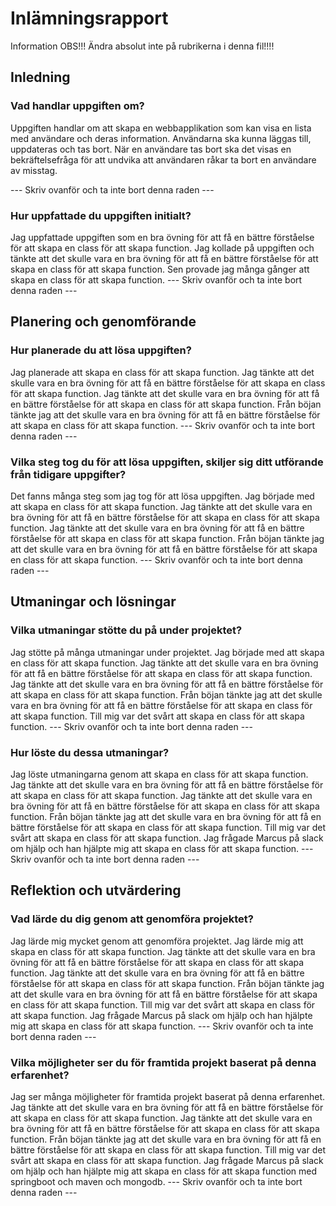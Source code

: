 # Inlämningsrapport

Information
OBS!!! Ändra absolut inte på rubrikerna i denna fil!!!!

## Inledning

### Vad handlar uppgiften om?

Uppgiften handlar om att skapa en webbapplikation som kan visa en lista med användare och deras information. Användarna ska kunna läggas till, uppdateras och tas bort. När en användare tas bort ska det visas en bekräftelsefråga för att undvika att användaren råkar ta bort en användare av misstag.

--- Skriv ovanför och ta inte bort denna raden ---

### Hur uppfattade du uppgiften initialt?

Jag uppfattade uppgiften som en bra övning för att få en bättre förståelse för att skapa en class för att skapa function. Jag kollade på uppgiften och tänkte att det skulle vara en bra övning för att få en bättre förståelse för att skapa en class för att skapa function. Sen provade jag många gånger att skapa en class för att skapa function.
--- Skriv ovanför och ta inte bort denna raden ---
## Planering och genomförande

### Hur planerade du att lösa uppgiften?

Jag planerade att skapa en class för att skapa function. Jag tänkte att det skulle vara en bra övning för att få en bättre förståelse för att skapa en class för att skapa function. Jag tänkte att det skulle vara en bra övning för att få en bättre förståelse för att skapa en class för att skapa function. Från böjan tänkte jag att det skulle vara en bra övning för att få en bättre förståelse för att skapa en class för att skapa function.
--- Skriv ovanför och ta inte bort denna raden ---

### Vilka steg tog du för att lösa uppgiften, skiljer sig ditt utförande från tidigare uppgifter?

Det fanns många steg som jag tog för att lösa uppgiften. Jag började med att skapa en class för att skapa function. Jag tänkte att det skulle vara en bra övning för att få en bättre förståelse för att skapa en class för att skapa function. Jag tänkte att det skulle vara en bra övning för att få en bättre förståelse för att skapa en class för att skapa function. Från böjan tänkte jag att det skulle vara en bra övning för att få en bättre förståelse för att skapa en class för att skapa function.
--- Skriv ovanför och ta inte bort denna raden ---
## Utmaningar och lösningar

### Vilka utmaningar stötte du på under projektet?

Jag stötte på många utmaningar under projektet. Jag började med att skapa en class för att skapa function. Jag tänkte att det skulle vara en bra övning för att få en bättre förståelse för att skapa en class för att skapa function. Jag tänkte att det skulle vara en bra övning för att få en bättre förståelse för att skapa en class för att skapa function. Från böjan tänkte jag att det skulle vara en bra övning för att få en bättre förståelse för att skapa en class för att skapa function. Till mig var det svårt att skapa en class för att skapa function.
--- Skriv ovanför och ta inte bort denna raden ---

### Hur löste du dessa utmaningar?

Jag löste utmaningarna genom att skapa en class för att skapa function. Jag tänkte att det skulle vara en bra övning för att få en bättre förståelse för att skapa en class för att skapa function. Jag tänkte att det skulle vara en bra övning för att få en bättre förståelse för att skapa en class för att skapa function. Från böjan tänkte jag att det skulle vara en bra övning för att få en bättre förståelse för att skapa en class för att skapa function. Till mig var det svårt att skapa en class för att skapa function. Jag frågade Marcus på slack om hjälp och han hjälpte mig att skapa en class för att skapa function.
--- Skriv ovanför och ta inte bort denna raden ---

## Reflektion och utvärdering

### Vad lärde du dig genom att genomföra projektet?

Jag lärde mig mycket genom att genomföra projektet. Jag lärde mig att skapa en class för att skapa function. Jag tänkte att det skulle vara en bra övning för att få en bättre förståelse för att skapa en class för att skapa function. Jag tänkte att det skulle vara en bra övning för att få en bättre förståelse för att skapa en class för att skapa function. Från böjan tänkte jag att det skulle vara en bra övning för att få en bättre förståelse för att skapa en class för att skapa function. Till mig var det svårt att skapa en class för att skapa function. Jag frågade Marcus på slack om hjälp och han hjälpte mig att skapa en class för att skapa function.
--- Skriv ovanför och ta inte bort denna raden ---

### Vilka möjligheter ser du för framtida projekt baserat på denna erfarenhet?

Jag ser många möjligheter för framtida projekt baserat på denna erfarenhet. Jag tänkte att det skulle vara en bra övning för att få en bättre förståelse för att skapa en class för att skapa function. Jag tänkte att det skulle vara en bra övning för att få en bättre förståelse för att skapa en class för att skapa function. Från böjan tänkte jag att det skulle vara en bra övning för att få en bättre förståelse för att skapa en class för att skapa function. Till mig var det svårt att skapa en class för att skapa function. Jag frågade Marcus på slack om hjälp och han hjälpte mig att skapa en class för att skapa function med springboot och maven och mongodb.
--- Skriv ovanför och ta inte bort denna raden ---